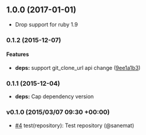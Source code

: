 ## 1.0.0 (2017-01-01)

* Drop support for ruby 1.9


### 0.1.2 (2015-12-07)


#### Features

* **deps:** support git_clone_url api change ([9ee1a1b3](https://github.com/packsaddle/ruby-pull_request-create/commit/9ee1a1b3842a6885b6dd46225eec780a199bb837))


### 0.1.1 (2015-12-04)

* **deps:** Cap dependency version


### v0.1.0 (2015/03/07 09:30 +00:00)
- [#4](https://github.com/packsaddle/ruby-pull_request-create/pull/4) test(repository): Test repository (@sanemat)
